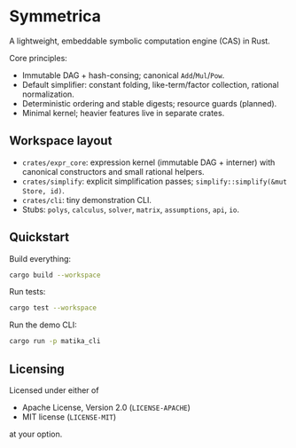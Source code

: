 # Symmetrica

A lightweight, embeddable symbolic computation engine (CAS) in Rust.

Core principles:
- Immutable DAG + hash-consing; canonical `Add`/`Mul`/`Pow`.
- Default simplifier: constant folding, like-term/factor collection, rational normalization.
- Deterministic ordering and stable digests; resource guards (planned).
- Minimal kernel; heavier features live in separate crates.

## Workspace layout

- `crates/expr_core`: expression kernel (immutable DAG + interner) with canonical constructors and small rational helpers.
- `crates/simplify`: explicit simplification passes; `simplify::simplify(&mut Store, id)`.
- `crates/cli`: tiny demonstration CLI.
- Stubs: `polys`, `calculus`, `solver`, `matrix`, `assumptions`, `api`, `io`.

## Quickstart

Build everything:

```bash
cargo build --workspace
```

Run tests:

```bash
cargo test --workspace
```

Run the demo CLI:

```bash
cargo run -p matika_cli
```

## Licensing

Licensed under either of
- Apache License, Version 2.0 (``LICENSE-APACHE``)
- MIT license (``LICENSE-MIT``)

at your option.
